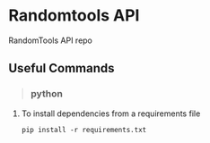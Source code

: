 # Randomtools API

RandomTools API repo

## Useful Commands

> ### python

1. To install dependencies from a requirements file

   `pip install -r requirements.txt`
